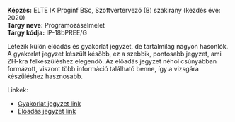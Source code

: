 **Képzés:** ELTE IK Proginf BSc, Szoftvertervező (B) szakirány (kezdés éve: 2020)  
**Tárgy neve:** Programozáselmélet  
**Tárgy kódja:** IP-18bPREE/G

Létezik külön előadás és gyakorlat jegyzet, de tartalmilag nagyon hasonlók.
A gyakorlat jegyzet készült később, ez a szebbik, pontosabb jegyzet, ami ZH-kra felkészüléshez elegendő.
Az előadás jegyzet néhol csúnyábban formázott, viszont több információ található benne, így a vizsgára készüléshez hasznosabb.

Linkek:
 - [Gyakorlat jegyzet link](https://nbviewer.org/github/Trigary/uni-notes/blob/master/progelm/gyakorlat/progelm-gyak.pdf)
 - [Előadás jegyzet link](https://nbviewer.org/github/Trigary/uni-notes/blob/master/progelm/el%C5%91ad%C3%A1s/progelm-ea.pdf)
